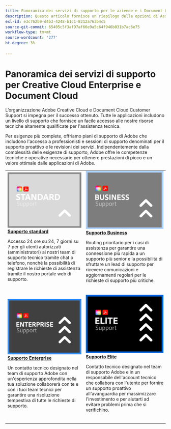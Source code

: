 ```yaml
---
title: Panoramica dei servizi di supporto per le aziende e i Document Cloud
description: Questo articolo fornisce un riepilogo delle opzioni di Assistenza clienti per Adobe Creative Cloud e Document Cloud. Queste opzioni includono Standard, Business, Enterprise ed Elite.
exl-id: e3c762b9-d4b3-4248-b1c1-8212a763b4c5
source-git-commit: 65405c5f3af97af66e9a5c64f946b031b7ac6e75
workflow-type: tm+mt
source-wordcount: '277'
ht-degree: 3%

---
```


# Panoramica dei servizi di supporto per Creative Cloud Enterprise e Document Cloud

L’organizzazione Adobe Creative Cloud e Document Cloud Customer Support si impegna per il successo ottenuto. Tutte le applicazioni includono un livello di supporto che fornisce un facile accesso alle nostre risorse tecniche altamente qualificate per l&#39;assistenza tecnica.

Per esigenze più complete, offriamo piani di supporto di Adobe che includono l&#39;accesso a professionisti e sessioni di supporto denominati per il supporto proattivo e le revisioni dei servizi. Indipendentemente dalla complessità delle esigenze di supporto, Adobe offre le competenze tecniche e operative necessarie per ottenere prestazioni di picco e un valore ottimale dalle applicazioni di Adobe.

<table style="table-layout:fixed">
<tr>
  <td>
    <a href="assets/DMeStandardSupportDatasheet_2022.pdf">
    <img alt="Standard" src="assets/STANDARDSupportThumbnailCC.png"/>
    </a>
    <div>
    <a href="assets/DMeStandardSupportDatasheet_2022.pdf"><strong>Supporto standard</strong></a> 
    </div>
    <p>Accesso 24 ore su 24, 7 giorni su 7 per gli utenti autorizzati (amministratori) ai nostri team di supporto tecnico tramite chat o telefono, nonché la possibilità di registrare le richieste di assistenza tramite il nostro portale web di supporto. </p>
    <br>
  </td>
  <td>
    <a href="assets/DMeBusinessSupportDatasheet_2022.pdf">
      <img alt="Business" src="assets/BusinessSupportThumbnailCC.png">
    </a>
    <div>
    <a href="assets/DMeBusinessSupportDatasheet_2022.pdf"><strong>Supporto Business</strong></a>
    </div>
    <p>Routing prioritario per i casi di assistenza per garantire una connessione più rapida a un supporto più senior e la possibilità di sfruttare un lead di supporto per ricevere comunicazioni e aggiornamenti regolari per le richieste di supporto più critiche.</p>
    <br>
  </td>
</tr>
<tr>
  <td>
    <a href="assets/DMeEnterpriseSupportDatasheet_2022.pdf">
    <img alt="Enterprise" src="assets/EnterpriseSupportThumbnailxx.png"/>
    </a>
    <div>
    <a href="assets/DMeEnterpriseSupportDatasheet_2022.pdf"><strong>Supporto Enterprise</strong></a>
    </div>
    <p>Un contatto tecnico designato nel team di supporto Adobe con un'esperienza approfondita nella tua soluzione collaborerà con te e con i tuoi team tecnici per garantire una risoluzione tempestiva di tutte le richieste di supporto.</p>
    <br>
  </td>
  <td>
    <a href="assets/DMeEliteSupportDatasheet_2022.pdf">
      <img alt="Elite" src="assets/EliteSupportThumbnailcc.png">
    </a>
    <div>
    <a href="assets/DMeEliteSupportDatasheet_2022.pdf"><strong>Supporto Elite</strong></a>
    </div>
    <p>Contatto tecnico designato nel team di supporto Adobe e in un responsabile dell'account tecnico che collabora con l'utente per fornire un supporto proattivo all'avanguardia per massimizzare l'investimento e per aiutarti ad evitare problemi prima che si verifichino.</p>
    <br>
  </td>
</tr>
</table>
